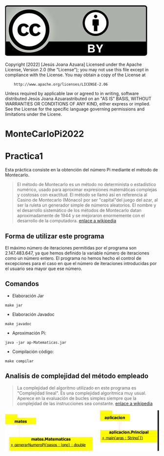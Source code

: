 ![Copyright.png](Copyright.png)

Copyright [2022] [Jesús Joana Azuara]
Licensed under the Apache License, Version 2.0 (the "License");
you may not use this file except in compliance with the License.
You may obtain a copy of the License at

        http://www.apache.org/licenses/LICENSE-2.06

Unless required by applicable law or agreed to in writing, software distributed Jesús Joana Azuarastributed on an "AS IS" BASIS, WITHOUT WARRANTIES OR CONDITIONS OF ANY KIND, either express or implied. See the License for the specific language governing permissions and limitations under the Licene.

# MonteCarloPi2022

# Practica1
Esta práctica consiste en la obtención del número Pi mediante el método de Montecarlo.
> El método de Montecarlo es un método no determinista o estadístico numérico, usado para aproximar expresiones matemáticas complejas y costosas con exactitud. El método se llamó así en referencia al Casino de Montecarlo (Mónaco) por ser "capital"del juego del azar, al ser la ruleta un generador simple de números aleatorios. El nombre y el desarrollo sistemático de los métodos de Montecarlo datan aproximadamente de 1944 y se mejoraron enormemente con el desarrollo de la computadora.
[enlace a wikipedia](https://es.wikipedia.org/wiki/Método_de_Montecarlo)

## Forma de utilizar este programa 

El máximo número de iteraciones permitidas por el programa son 2.147.483.647, ya que hemos definido la variable número de iteraciones como un número entero.
El programa no hemos hecho el control de excepciones para el caso en que el número de iteraciones introducidas por el usuario sea mayor que ese número.

## Comandos

- Elaboración Jar
```shell
make jar
```
- Elaboración Javadoc
```shell
make javadoc
```
- Aproximación Pi:
```shell
java -jar ap-Matematicas.jar 
```
- Compilación código: 
```shell
make compilar
```


## Analisis de complejidad del método empleado
> La complejidad del algoritmo utilizado en este programa es "Complejidad lineal". Es una complejidad algoritmica muy usual. Aperece en la evaluación de bucles simples siempre que la complejidad de las instrucciones sea constante.
[enlace a wikipedia](https://monografias.com/trabajos27/complejidad-algoritmica/complejidad_algoritmica.shtml#complej)


![Copyright.png](DiagramaUmbrello.png)

